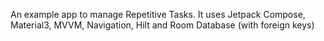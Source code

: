 An example app to manage Repetitive Tasks. It uses Jetpack Compose, Material3, MVVM, Navigation, Hilt and Room Database (with foreign keys)
